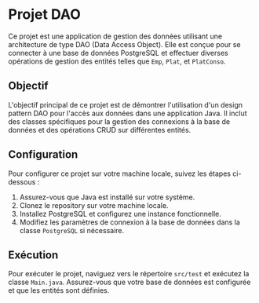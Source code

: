 # Projet DAO

Ce projet est une application de gestion des données utilisant une architecture de type DAO (Data Access Object). Elle est conçue pour se connecter à une base de données PostgreSQL et effectuer diverses opérations de gestion des entités telles que `Emp`, `Plat`, et `PlatConso`.

## Objectif

L'objectif principal de ce projet est de démontrer l'utilisation d'un design pattern DAO pour l'accès aux données dans une application Java. Il inclut des classes spécifiques pour la gestion des connexions à la base de données et des opérations CRUD sur différentes entités.

## Configuration

Pour configurer ce projet sur votre machine locale, suivez les étapes ci-dessous :

1. Assurez-vous que Java est installé sur votre système.
2. Clonez le repository sur votre machine locale.
3. Installez PostgreSQL et configurez une instance fonctionnelle.
4. Modifiez les paramètres de connexion à la base de données dans la classe `PostgreSQL` si nécessaire.

## Exécution

Pour exécuter le projet, naviguez vers le répertoire `src/test` et exécutez la classe `Main.java`. Assurez-vous que votre base de données est configurée et que les entités sont définies.